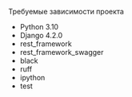 Требуемые зависимости проекта

- Python 3.10
- Django 4.2.0
- rest_framework
- rest_framework_swagger
- black
- ruff
- ipython
- test


